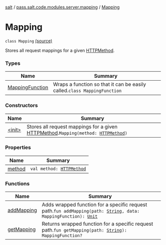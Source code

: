 [salt](../../index.md) / [pass.salt.code.modules.server.mapping](../index.md) / [Mapping](./index.md)

# Mapping

`class Mapping` [(source)](https://github.com/kurbaniec-tgm/salt/tree/master/code/modules/server/mapping/Mapping.kt#L20)

Stores all request mappings for a given [HTTPMethod](../-h-t-t-p-method/index.md).

### Types

| Name | Summary |
|---|---|
| [MappingFunction](-mapping-function/index.md) | Wraps a function so that it can be easily called.`class MappingFunction` |

### Constructors

| Name | Summary |
|---|---|
| [&lt;init&gt;](-init-.md) | Stores all request mappings for a given [HTTPMethod](../-h-t-t-p-method/index.md).`Mapping(method: `[`HTTPMethod`](../-h-t-t-p-method/index.md)`)` |

### Properties

| Name | Summary |
|---|---|
| [method](method.md) | `val method: `[`HTTPMethod`](../-h-t-t-p-method/index.md) |

### Functions

| Name | Summary |
|---|---|
| [addMapping](add-mapping.md) | Adds wrapped function for a specific request path.`fun addMapping(path: `[`String`](https://kotlinlang.org/api/latest/jvm/stdlib/kotlin/-string/index.html)`, data: MappingFunction): `[`Unit`](https://kotlinlang.org/api/latest/jvm/stdlib/kotlin/-unit/index.html) |
| [getMapping](get-mapping.md) | Returns wrapped function for a specific request path.`fun getMapping(path: `[`String`](https://kotlinlang.org/api/latest/jvm/stdlib/kotlin/-string/index.html)`): MappingFunction?` |
